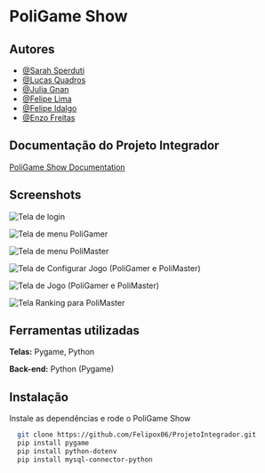 
# PoliGame Show

## Autores

- [@Sarah Sperduti](https://github.com/0SarahSperduti)
- [@Lucas Quadros](https://github.com/Lucas-Quadros-das-Dores)
- [@Julia Gnan](https://github.com/gnan08)
- [@Felipe Lima](https://github.com/Felipox06)
- [@Felipe Idalgo](https://github.com/idalgo41)
- [@Enzo Freitas](https://github.com/vulgo-gonis)


## Documentação do Projeto Integrador

[PoliGame Show Documentation](file:///C:/Users/Sarah%20Sperduti/OneDrive%20-%20Instituto%20Mau%C3%A1%20de%20Tecnologia/PoliGame%20Show%20(PI%201%C2%BA%20Semestre)/Documenta%C3%A7%C3%A3o/Documenta%C3%A7%C3%A3o%20Final%20PoliGame%20Show.pdf)


## Screenshots

![Tela de login](![image](https://github.com/user-attachments/assets/9e47b520-8f0b-4d77-a0e0-e93caffa547d))

![Tela de menu PoliGamer](![image](https://github.com/user-attachments/assets/aa79462a-58a7-4a3b-98f5-61dc9fddd493))

![Tela de menu PoliMaster](![image](https://github.com/user-attachments/assets/287f0e65-f467-41ff-9a3a-3b6610c4499f))

![Tela de Configurar Jogo (PoliGamer e PoliMaster)](![image](https://github.com/user-attachments/assets/168bf452-7ee0-4a54-8b00-f3f8c69790ec))

![Tela de Jogo (PoliGamer e PoliMaster)](![image](https://github.com/user-attachments/assets/171c0ae7-e909-4425-b200-611cc091f025))

![Tela Ranking para PoliMaster ](![image](https://github.com/user-attachments/assets/ce3abfd1-c893-4f1a-b296-68cf06ebb310))

## Ferramentas utilizadas

**Telas:** Pygame, Python

**Back-end:** Python (Pygame)

## Instalação

Instale as dependências e rode o PoliGame Show

```bash
  git clone https://github.com/Felipox06/ProjetoIntegrador.git
  pip install pygame
  pip install python-dotenv
  pip install mysql-connector-python
```

